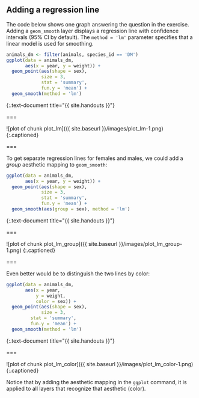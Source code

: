 ---
---

## Adding a regression line

The code below shows one graph answering the question in the exercise.
Adding a `geom_smooth` layer displays a regression line with confidence intervals (95% CI by default). The `method = 'lm'` parameter specifies that a linear model is used for smoothing.


~~~r
animals_dm <- filter(animals, species_id == 'DM')
ggplot(data = animals_dm,
       aes(x = year, y = weight)) + 
  geom_point(aes(shape = sex),
             size = 3,
             stat = 'summary',
             fun.y = 'mean') +
  geom_smooth(method = 'lm')
~~~
{:.text-document title="{{ site.handouts }}"}

===

![plot of chunk plot_lm]({{ site.baseurl }}/images/plot_lm-1.png)
{:.captioned}

===

To get separate regression lines for females and males, we could add a *group* aesthetic mapping to `geom_smooth`:


~~~r
ggplot(data = animals_dm,
       aes(x = year, y = weight)) + 
  geom_point(aes(shape = sex),
             size = 3,
             stat = 'summary',
             fun.y = 'mean') +
  geom_smooth(aes(group = sex), method = 'lm')
~~~
{:.text-document title="{{ site.handouts }}"}

===

![plot of chunk plot_lm_group]({{ site.baseurl }}/images/plot_lm_group-1.png)
{:.captioned}

===

Even better would be to distinguish the two lines by color:


~~~r
ggplot(data = animals_dm,
       aes(x = year,
           y = weight,
           color = sex)) + 
  geom_point(aes(shape = sex),
             size = 3,
	     stat = 'summary',
	     fun.y = 'mean') +
  geom_smooth(method = 'lm')
~~~
{:.text-document title="{{ site.handouts }}"}

===

![plot of chunk plot_lm_color]({{ site.baseurl }}/images/plot_lm_color-1.png)
{:.captioned}

Notice that by adding the aesthetic mapping in the `ggplot` command, it is applied to all layers that recognize that aesthetic (color).

